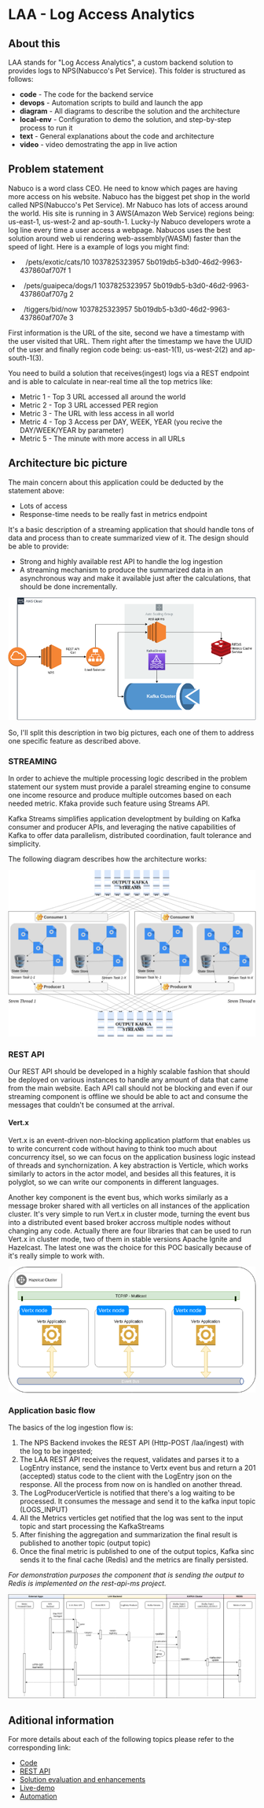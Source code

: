 # LAA - Log Access Analytics

## About this
LAA stands for "Log Access Analytics", a custom backend solution to provides logs to NPS(Nabucco's Pet Service). This folder is structured as follows:
* **code** - The code for the backend service
* **devops** - Automation scripts to build and launch the app
* **diagram** - All diagrams to describe the solution and the architecture
* **local-env** - Configuration to demo the solution, and step-by-step process to run it
* **text** - General explanations about the code and architecture
* **video** - video demostrating the app in live action

## Problem statement
Nabuco is a word class CEO. He need to know which pages are having more access on his website. Nabuco has the biggest pet shop in the world called NPS(Nabucco's Pet Service). Mr Nabuco has lots of access around the world. His site is running in 3 AWS(Amazon Web Service) regions being: us-east-1, us-west-2 and ap-south-1. Lucky-ly Nabuco developers wrote a log line every time a user access a webpage. Nabucos uses the best solution around web ui rendering web-assembly(WASM) faster than the speed of light. Here is a example of logs you might find:


* &nbsp;&nbsp; /pets/exotic/cats/10 1037825323957 5b019db5-b3d0-46d2-9963-437860af707f 1

* &nbsp;&nbsp;/pets/guaipeca/dogs/1 1037825323957 5b019db5-b3d0-46d2-9963-437860af707g 2

* &nbsp;&nbsp;/tiggers/bid/now 1037825323957 5b019db5-b3d0-46d2-9963-437860af707e 3


First information is the URL of the site, second we have a timestamp with the user visited that URL. Them right after the timestamp we have the UUID of the user and finally region code being: us-east-1(1), us-west-2(2) and ap-south-1(3).

You need to build a solution that receives(ingest) logs via a REST endpoint and is able to calculate in near-real time all the top metrics like:

* Metric 1 - Top 3 URL accessed all around the world
* Metric 2 - Top 3 URL accessed PER region
* Metric 3 - The URL with less access in all world
* Metric 4 - Top 3 Access per DAY, WEEK, YEAR (you recive the DAY/WEEK/YEAR by parameter)
* Metric 5 - The minute with more access in all URLs

## Architecture bic picture

The main concern about this application could be deducted by the statement above:
* Lots of access
* Response-time needs to be really fast in metrics endpoint

It's a basic description of a streaming application that should handle tons of data and process than to create summarized view of it. The design should be able to provide:
* Strong and highly available rest API to handle the log ingestion
* A streaming mechanism to produce the summarized data in an asynchronous way and make it available just after the calculations, that should be done incrementally. 


![Architecture Overview](./diagram/architecture_big_picture.png)

So, I'll split this description in two big pictures, each one of them to address one specific feature as described above.

### STREAMING

In order to achieve the multiple processing logic described in the problem statement our system must provide a paralel streaming engine to consume one income resource and produce multiple outcomes based on each needed metric. Kfaka provide such feature using Streams API. 

Kafka Streams simplifies application developtment by building on Kafka consumer and producer APIs, and leveraging the native capabilities of Kafka to offer data parallelism, distributed coordination, fault tolerance and simplicity.

The following diagram describes how the architecture works:

![Kafka Streams Architecture](./diagram/streams_architecture.png)

### REST API

Our REST API should be developed in a highly scalable fashion that should be deployed on various instances to handle any amount of data that came from the main website. Each API call should not be blocking and even if our streaming component is offline we should be able to act and consume the messages that couldn't be consumed at the arrival.

#### Vert.x

Vert.x is an event-driven non-blocking application platform that enables us to write concurrent code without having to think too much about concurrency itsel, so we can focus on the application business logic instead of threads and synchornization. A key abstraction is Verticle, which works similarly to actors in the actor model, and besides all this features, it is polyglot, so we can write our components in different languages. 

Another key component is the event bus, which works similarly as a message broker shared with all verticles on all instances of the application cluster. It's very simple to run Vert.x in cluster mode, turning the event bus into a distributed event based broker accross multiple nodes without changing any code. Actually there are four libraries that can be used to run Vert.x in cluster mode, two of them in stable versions Apache Ignite and Hazelcast. The latest one was the choice for this POC basically because of it's really simple to work with.

![Architecture Overview](./diagram/clustered_vertx_app.png)

### Application basic flow

The basics of the log ingestion flow is:
1. The NPS Backend invokes the REST API (Http-POST /laa/ingest) with the log to be ingested;
2. The LAA REST API receives the request, validates and parses it to a LogEntry instance, send the instance to Vertx event bus and return a 201 (accepted) status code to the client with the LogEntry json on the response. All the process from now on is handled on another thread.
3. The LogProducerVerticle is notified that there's a log waiting to be processed. It consumes the message and send it to the kafka input topic (LOGS_INPUT)
4. All the Metrics verticles get notified that the log was sent to the input topic and start processing the KafkaStreams
5. After finishing the aggregation and summarization the final result is published to another topic (output topic)
6. Once the final metric is published to one of the output topics, Kafka sinc sends it to the final cache (Redis) and the metrics are finally persisted.


*For demonstration purposes the component that is sending the output to Redis is implemented on the rest-api-ms project.*


![Application basic flow](./diagram/application_basic_flow.png)

## Aditional information

For more details about each of the following topics please refer to the corresponding link:
 * [Code](./code/README.md)
 * [REST API](./text/REST.md)
 * [Solution evaluation and enhancements](./text/SOLUTION.md)
 * [Live-demo](./local-env/README.md)
 * [Automation](./devops/README.md)



